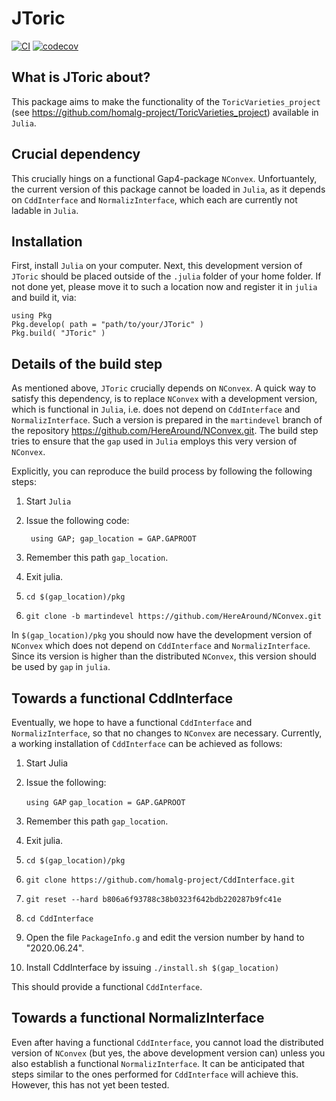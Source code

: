 # JToric

[![CI](https://github.com/oscar-system/JToric.jl/actions/workflows/CI.yml/badge.svg)](https://github.com/HereAround/JToric/actions/workflows/CI.yml)
[![codecov](https://codecov.io/gh/HereAround/JToric/branch/master/graph/badge.svg?token=P0OW0QDKM8)](https://codecov.io/gh/HereAround/JToric)


## What is JToric about?

This package aims to make the functionality of the `ToricVarieties_project` (see <https://github.com/homalg-project/ToricVarieties_project>) available in `Julia`.


## Crucial dependency

This crucially hings on a functional Gap4-package `NConvex`. Unfortuantely, the current version of this package cannot be loaded in `Julia`, as it depends on `CddInterface` and `NormalizInterface`, which each are currently not ladable in `Julia`.


## Installation

First, install `Julia` on your computer. Next, this development version of `JToric` should be placed outside of the `.julia` folder of your home folder. If not done yet, please move it to such a location now and register it in `julia` and build it, via:

    using Pkg
    Pkg.develop( path = "path/to/your/JToric" )
    Pkg.build( "JToric" )


## Details of the build step

As mentioned above, `JToric` crucially depends on `NConvex`.  A quick way to satisfy this dependency, is to replace `NConvex` with a development version, which is functional in `Julia`, i.e. does not depend on `CddInterface` and `NormalizInterface`. Such a version is prepared in the `martindevel` branch of the repository https://github.com/HereAround/NConvex.git. The build step tries to ensure that the `gap` used in `Julia` employs this very version of `NConvex`.

Explicitly, you can reproduce the build process by following the following steps:

1. Start `Julia`
2. Issue the following code:

        using GAP; gap_location = GAP.GAPROOT

2. Remember this path `gap_location`.
3. Exit julia.
4. `cd $(gap_location)/pkg`
5. `git clone -b martindevel https://github.com/HereAround/NConvex.git`

In `$(gap_location)/pkg` you should now have the development version of `NConvex` which does not depend on `CddInterface` and `NormalizInterface`. Since its version is higher than the distributed `NConvex`, this version should be used by `gap` in `julia`.


## Towards a functional CddInterface

Eventually, we hope to have a functional `CddInterface` and `NormalizInterface`, so that no changes to `NConvex` are necessary. Currently, a working installation of `CddInterface` can be achieved as follows:

1. Start Julia
2. Issue the following:

    `using GAP`
    `gap_location = GAP.GAPROOT`

3. Remember this path `gap_location`.
4. Exit julia.
5. `cd $(gap_location)/pkg`
6. `git clone https://github.com/homalg-project/CddInterface.git`
7. `git reset --hard b806a6f93788c38b0323f642bdb220287b9fc41e`
8. `cd CddInterface`
9. Open the file `PackageInfo.g` and edit the version number by hand to "2020.06.24".
10. Install CddInterface by issuing
      `./install.sh $(gap_location)`

This should provide a functional `CddInterface`.

## Towards a functional NormalizInterface

 Even after having a functional `CddInterface`, you cannot load the distributed version of `NConvex` (but yes, the above development version can) unless you also establish a functional `NormalizInterface`. It can be anticipated that steps similar to the ones performed for `CddInterface` will achieve this. However, this has not yet been tested.
